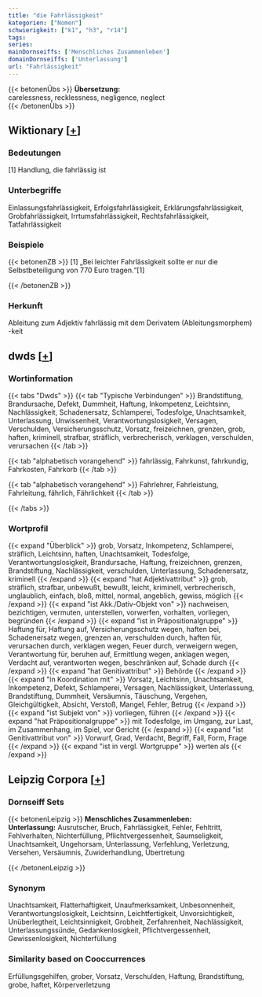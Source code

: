 ```yaml
---
title: "die Fahrlässigkeit"
kategorien: ["Nomen"]
schwierigkeit: ["k1", "h3", "r14"]
tags:
series:
mainDornseiffs: ['Menschliches Zusammenleben']
domainDornseiffs: ['Unterlassung']
url: "Fahrlässigkeit"
---
```


{{< betonenÜbs >}}
**Übersetzung:**  
carelessness, recklessness, negligence, neglect  
{{< /betonenÜbs >}}

## Wiktionary [[+](https://de.wiktionary.org/wiki/Fahrlässigkeit)]

### Bedeutungen
[1] Handlung, die fahrlässig ist  

### Unterbegriffe
Einlassungsfahrlässigkeit‎‎, Erfolgsfahrlässigkeit, Erklärungsfahrlässigkeit, Grobfahrlässigkeit, Irrtumsfahrlässigkeit, Rechtsfahrlässigkeit, Tatfahrlässigkeit  

### Beispiele
{{< betonenZB >}}
[1] „Bei leichter Fahrlässigkeit sollte er nur die Selbstbeteiligung von 770 Euro tragen.“[1]  

{{< /betonenZB >}}
### Herkunft
Ableitung zum Adjektiv fahrlässig mit dem Derivatem (Ableitungsmorphem) -keit  



## dwds [[+](https://www.dwds.de/wb/Fahrlässigkeit)]

### Wortinformation
{{< tabs "Dwds" >}}
{{< tab "Typische Verbindungen" >}}
Brandstiftung, Brandursache, Defekt, Dummheit, Haftung, Inkompetenz, Leichtsinn, Nachlässigkeit, Schadenersatz, Schlamperei, Todesfolge, Unachtsamkeit, Unterlassung, Unwissenheit, Verantwortungslosigkeit, Versagen, Verschulden, Versicherungsschutz, Vorsatz, freizeichnen, grenzen, grob, haften, kriminell, strafbar, sträflich, verbrecherisch, verklagen, verschulden, verursachen
{{< /tab >}}

{{< tab "alphabetisch vorangehend" >}}
fahrlässig, Fahrkunst, fahrkundig, Fahrkosten, Fahrkorb
{{< /tab >}}

{{< tab "alphabetisch vorangehend" >}}
Fahrlehrer, Fahrleistung, Fahrleitung, fährlich, Fährlichkeit
{{< /tab >}}

{{< /tabs >}}

### Wortprofil
{{< expand "Überblick" >}} grob, Vorsatz, Inkompetenz, Schlamperei, sträflich, Leichtsinn, haften, Unachtsamkeit, Todesfolge, Verantwortungslosigkeit, Brandursache, Haftung, freizeichnen, grenzen, Brandstiftung, Nachlässigkeit, verschulden, Unterlassung, Schadenersatz, kriminell {{< /expand >}}
{{< expand "hat Adjektivattribut" >}} grob, sträflich, strafbar, unbewußt, bewußt, leicht, kriminell, verbrecherisch, unglaublich, einfach, bloß, mittel, normal, angeblich, gewiss, möglich {{< /expand >}}
{{< expand "ist Akk./Dativ-Objekt von" >}} nachweisen, bezichtigen, vermuten, unterstellen, vorwerfen, vorhalten, vorliegen, begründen {{< /expand >}}
{{< expand "ist in Präpositionalgruppe" >}} Haftung für, Haftung auf, Versicherungsschutz wegen, haften bei, Schadenersatz wegen, grenzen an, verschulden durch, haften für, verursachen durch, verklagen wegen, Feuer durch, verweigern wegen, Verantwortung für, beruhen auf, Ermittlung wegen, anklagen wegen, Verdacht auf, verantworten wegen, beschränken auf, Schade durch {{< /expand >}}
{{< expand "hat Genitivattribut" >}} Behörde {{< /expand >}}
{{< expand "in Koordination mit" >}} Vorsatz, Leichtsinn, Unachtsamkeit, Inkompetenz, Defekt, Schlamperei, Versagen, Nachlässigkeit, Unterlassung, Brandstiftung, Dummheit, Versäumnis, Täuschung, Vergehen, Gleichgültigkeit, Absicht, Verstoß, Mangel, Fehler, Betrug {{< /expand >}}
{{< expand "ist Subjekt von" >}} vorliegen, führen {{< /expand >}}
{{< expand "hat Präpositionalgruppe" >}} mit Todesfolge, im Umgang, zur Last, im Zusammenhang, im Spiel, vor Gericht {{< /expand >}}
{{< expand "ist Genitivattribut von" >}} Vorwurf, Grad, Verdacht, Begriff, Fall, Form, Frage {{< /expand >}}
{{< expand "ist in vergl. Wortgruppe" >}} werten als {{< /expand >}}

## Leipzig Corpora [[+](https://corpora.uni-leipzig.de/en/res?word=Fahrlässigkeit&corpusId=deu_newscrawl-public_2018)]

### Dornseiff Sets
{{< betonenLeipzig >}}
**Menschliches Zusammenleben:**  
**Unterlassung:** Ausrutscher, Bruch, Fahrlässigkeit, Fehler, Fehltritt, Fehlverhalten, Nichterfüllung, Pflichtvergessenheit, Saumseligkeit, Unachtsamkeit, Ungehorsam, Unterlassung, Verfehlung, Verletzung, Versehen, Versäumnis, Zuwiderhandlung, Übertretung  

{{< /betonenLeipzig >}}

### Synonym
Unachtsamkeit, Flatterhaftigkeit, Unaufmerksamkeit, Unbesonnenheit, Verantwortungslosigkeit, Leichtsinn, Leichtfertigkeit, Unvorsichtigkeit, Unüberlegtheit, Leichtsinnigkeit, Grobheit, Zerfahrenheit, Nachlässigkeit, Unterlassungssünde, Gedankenlosigkeit, Pflichtvergessenheit, Gewissenlosigkeit, Nichterfüllung


### Similarity based on Cooccurrences
Erfüllungsgehilfen, grober, Vorsatz, Verschulden, Haftung, Brandstiftung, grobe, haftet, Körperverletzung

